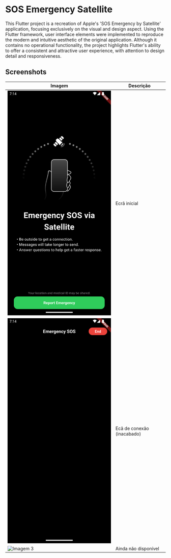 # SOS Emergency Satellite

This Flutter project is a recreation of Apple's 'SOS Emergency by Satellite' application, focusing exclusively on the visual and design aspect.
Using the Flutter framework, user interface elements were implemented to reproduce the modern and intuitive aesthetic of the original application. Although it contains no operational functionality, the project highlights Flutter's ability to offer a consistent and attractive user experience, with attention to design detail and responsiveness.

## Screenshots

| Imagem | Descrição |
|--------|-----------|
| ![Imagem 1](github_images/Screenshot_1703790857.png) | Ecrã inicial |
| ![Imagem 2](github_images/Screenshot_1703790864.png) | Ecã de conexão (inacabado) |
| ![Imagem 3](github_images/imagem.jpg) | Ainda não disponível |

